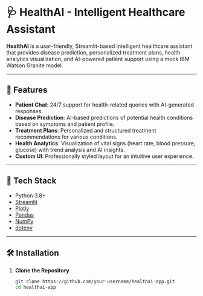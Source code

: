 # 🩺 HealthAI - Intelligent Healthcare Assistant

**HealthAI** is a user-friendly, Streamlit-based intelligent healthcare assistant that provides disease prediction, personalized treatment plans, health analytics visualization, and AI-powered patient support using a mock IBM Watson Granite model.

---

## 🚀 Features

- **Patient Chat**: 24/7 support for health-related queries with AI-generated responses.
- **Disease Prediction**: AI-based predictions of potential health conditions based on symptoms and patient profile.
- **Treatment Plans**: Personalized and structured treatment recommendations for various conditions.
- **Health Analytics**: Visualization of vital signs (heart rate, blood pressure, glucose) with trend analysis and AI insights.
- **Custom UI**: Professionally styled layout for an intuitive user experience.

---

## 🧰 Tech Stack

- Python 3.8+
- [Streamlit](https://streamlit.io/)
- [Plotly](https://plotly.com/)
- [Pandas](https://pandas.pydata.org/)
- [NumPy](https://numpy.org/)
- [dotenv](https://pypi.org/project/python-dotenv/)

---

## 🛠️ Installation

1. **Clone the Repository**
   ```bash
   git clone https://github.com/your-username/healthai-app.git
   cd healthai-app

